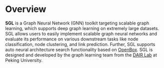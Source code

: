 # Overview

**SGL** is a Graph Neural Network (GNN) toolkit targeting scalable graph learning, which supports deep graph learning on extremely large datasets. SGL allows users to easily implement scalable graph neural networks and evaluate its performance on various downstream tasks like node classification, node clustering, and link prediction. Further, SGL supports auto neural architecture search functionality based on <a href="https://github.com/PKU-DAIR/open-box" target="_blank" rel="nofollow">OpenBox</a>. SGL is designed and developed by the graph learning team from the <a href="https://cuibinpku.github.io/index.html" target="_blank" rel="nofollow">DAIR Lab</a> at Peking University.
